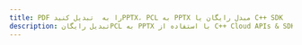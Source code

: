 ---title: PDF را به  تبدیل کنیدPPTX، PCL به PPTX مبدل رایگان یا C++ SDKdescription: تبدیل رایگانPCL به PPTX با استفاده از C++ Cloud APIs & SDK همچنین اسناد PDF را در Cloud ایجاد، ویرایش و رندر کنید.---